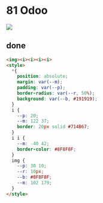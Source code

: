 # 81 Odoo

![](https://raw.githubusercontent.com/sari3l/css_battle/main/media/16781747160866/16781747324804.png)

## done

```html
<img><i><i><i><i>
<style>
  *{
    position: absolute;
    margin: var(--m);
    padding: var(--p);
    border-radius: var(--r, 50%);
    background: var(--b, #191919);
  }
  i {
    --p: 20;
    --m: 122 37;
    border: 20px solid #714B67;
  }
  i i {
    --m: -40 42;
    border-color: #8F8F8F;
  }
  img {
    --p: 30 10;
    --r: 10px;
    --b: #8F8F8F;
    --m: 102 179;
  }
</style>
```